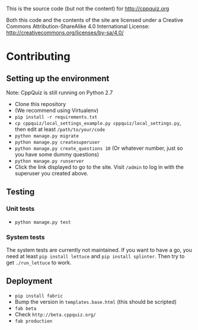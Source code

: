 This is the source code (but not the content) for http://cppquiz.org

Both this code and the contents of the site are licensed under a Creative Commons Attribution-ShareAlike 4.0 International License:
http://creativecommons.org/licenses/by-sa/4.0/

# Contributing

## Setting up the environment
Note: CppQuiz is still running on Python 2.7
- Clone this repository
- (We recommend using Virtualenv)
- `pip install -r requirements.txt`
- `cp cppquiz/local_settings_example.py cppquiz/local_settings.py`, then edit at least `/path/to/your/code`
- `python manage.py migrate`
- `python manage.py createsuperuser`
- `python manage.py create_questions 10` (Or whatever number, just so you have some dummy questions)
- `python manage.py runserver`
- Click the link displayed to go to the site. Visit `/admin` to log in with the superuser you created above.

## Testing

### Unit tests
- `python manage.py test`

### System tests
The system tests are currently not maintained. If you want to have a go, you need at least `pip install lettuce` and `pip install splinter`. Then try to get `./run_lettuce` to work.

## Deployment
- `pip install fabric`
- Bump the version in `templates.base.html` (this should be scripted)
- `fab beta`
- Check `http://beta.cppquiz.org/`
- `fab production`
